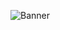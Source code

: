 ![Banner](https://capsule-render.vercel.app/api?type=waving&height=300&section=header&animation=blink&textBg=false&color=0:300000,100:ff0000)
